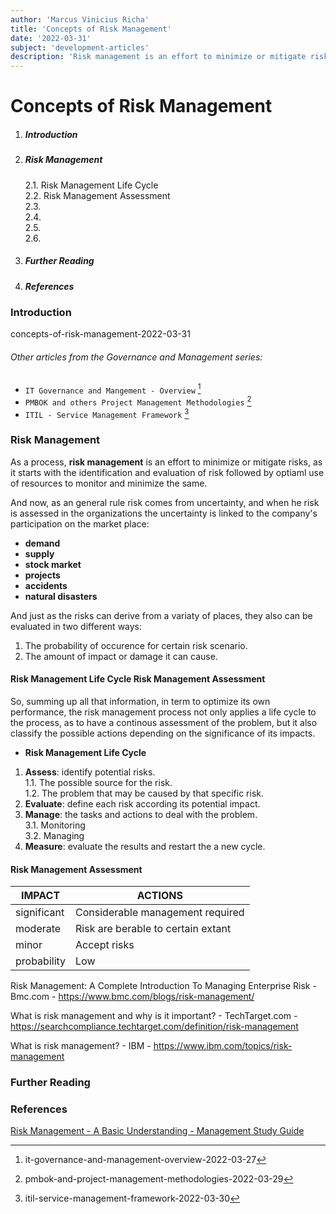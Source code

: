 ```yaml
---
author: 'Marcus Vinicius Richa'
title: 'Concepts of Risk Management'
date: '2022-03-31'
subject: 'development-articles'
description: 'Risk management is an effort to minimize or mitigate risks, as it starts with the identification and evaluation of risk followed by optiaml use of resources to monitor and minimize the same. And now, as an general rule risk comes from uncertainty, and when he risk is assessed in the organizations the uncertainty is linked to the company's participation on the market place.'
---
```


# Concepts of Risk Management

1. ##### Introduction  
2. ##### Risk Management
    2.1. Risk Management Life Cycle     
    2.2. Risk Management Assessment    
    2.3.    
    2.4.     
    2.5.    
    2.6. 
4. ##### Further Reading
5. ##### References

### Introduction
 

 

 
concepts-of-risk-management-2022-03-31
 
 
 
 
###### Other articles from the Governance and Management series:
- `IT Governance and Mangement - Overview` [^1]
- `PMBOK and others Project Management Methodologies` [^2]
- `ITIL - Service Management Framework` [^3]


### Risk Management

As a process, **risk management** is an effort to minimize or mitigate risks, as it starts with the identification and evaluation of risk followed by optiaml use of resources to monitor and minimize the same.


And now, as an general rule risk comes from uncertainty, and when he risk is assessed in the organizations the uncertainty is linked to the company's participation on the market place:

- **demand**
- **supply**
- **stock market**
- **projects**
- **accidents**
- **natural disasters**


And just as the risks can derive from a variaty of places, they also can be evaluated in two different ways:

1. The probability of occurence for certain risk scenario.
2. The amount of impact or damage it can cause.


#### Risk Management Life Cycle Risk Management Assessment

So, summing up all that information, in term to optimize its own performance, the risk management process not only applies a life cycle to the process, as to have a continous assessment of the problem, but it also classify the possible actions depending on the significance of its impacts.

- **Risk Management Life Cycle**
1. **Assess**: identify potential risks.   
    1.1. The possible source for the risk.   
    1.2. The problem that may be caused by that specific risk.
2. **Evaluate**: define each risk according its potential impact.
3. **Manage**: the tasks and actions to deal with the problem.   
    3.1. Monitoring   
    3.2. Managing 
4. **Measure**: evaluate the results and restart the a new cycle.


#### Risk Management Assessment

| IMPACT     | ACTIONS                                                                                                                                                           |   
| ---------------| ---------------------------------------------------------------------------------------------------------------------------------------------- |     
| significant  | Considerable management required | Must manage and monitor risks | Extensive management is essential |    
| moderate   | Risk are berable to certain extant      | Management effort worthwhile | Management effort required               |   
| minor         | Accept risks                                       | Accept but monitor Risks | Manage and monitor risks                           |     
| probability  | Low                                                   | Medium                             | High                                                            |  





















Risk Management: A Complete Introduction To Managing Enterprise Risk - Bmc.com - https://www.bmc.com/blogs/risk-management/

What is risk management and why is it important? - TechTarget.com - https://searchcompliance.techtarget.com/definition/risk-management

What is risk management? - IBM - https://www.ibm.com/topics/risk-management

### Further Reading

[]()


### References

[Risk Management - A Basic Understanding - Management Study Guide](https://www.managementstudyguide.com/risk-management.htm)


[]()


[^1]:it-governance-and-management-overview-2022-03-27

[^2]:pmbok-and-project-management-methodologies-2022-03-29

[^3]:itil-service-management-framework-2022-03-30


